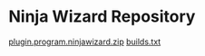 # Ninja Wizard Repository

<a href="plugin.program.ninjawizard.zip">plugin.program.ninjawizard.zip</a>
<a href="plugin.program.ninjawizard.zip">builds.txt</a>
